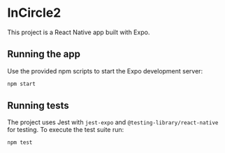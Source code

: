 # InCircle2

This project is a React Native app built with Expo.

## Running the app

Use the provided npm scripts to start the Expo development server:

```bash
npm start
```

## Running tests

The project uses Jest with `jest-expo` and `@testing-library/react-native` for testing.
To execute the test suite run:

```bash
npm test
```

